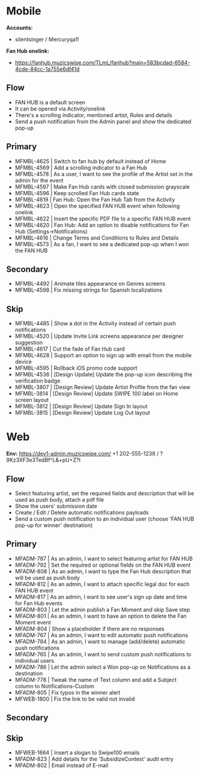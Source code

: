 # Mobile
**Accounts:**
- silentsinger / Mercuryqa1!
  
**Fan Hub onelink:** 
- https://fanhub.muzicswipe.com/TLmL/fanhub?main=583bcdad-6584-4cde-84cc-1a755e6df41d  

## Flow
- FAN HUB is a default screen
- It can be opened via Activity/onelink
- There's a scrolling indicator, mentioned artist, Rules and details
- Send a push notification from the Admin panel and show the dedicated pop-up

## Primary
- MFMBL-4625 | Switch to fan hub by default instead of Home
- MFMBL-4569 | Add a scrolling indicator to a Fan Hub
- MFMBL-4578 | As a user, I want to see the profile of the Artist set in the admin for the event
- MFMBL-4597 | Make Fan Hub cards with closed submission grayscale
- MFMBL-4596 | Keep scrolled Fan Hub cards state
- MFMBL-4619 | Fan Hub: Open the Fan Hub Tab from the Activity
- MFMBL-4623 | Open the specified FAN HUB event when following onelink
- MFMBL-4622 | Insert the specific PDF file to a specific FAN HUB event
- MFMBL-4620 | Fan Hub: Add an option to disable notifications for Fan Hub (Settings->Notifications)
- MFMBL-4616 | Change Terms and Conditions to Rules and Details
- MFMBL-4573 | As a fan, I want to see a dedicated pop-up when I won the FAN HUB

## Secondary
- MFMBL-4492 | Animate tiles appearance on Genres screens
- MFMBL-4598 | Fix missing strings for Spanish localizations

## Skip
- MFMBL-4485 | Show a dot in the Activity instead of certain push notifications
- MFMBL-4520 | Update Invite Link screens appearance per designer suggestion
- MFMBL-4617 | Cut the fade of Fan Hub card
- MFMBL-4628 | Support an option to sign up with email from the mobile device
- MFMBL-4595 | Rollback iOS promo code support
- MFMBL-4538 | [Design Update] Update the pop-up icon describing the verification badge.
- MFMBL-3807 | [Design Review] Update Artist Profile from the fan view
- MFMBL-3814 | [Design Review] Update SWIPE 100 label on Home screen layout
- MFMBL-3812 | [Design Review] Update Sign In layout
- MFMBL-3815 | [Design Review] Update Log Out layout


# Web
**Env:** https://dev1-admin.muzicswipe.com/
+1 202-555-1238 / ?9Kz3XF3e3TedBf^L&+pU+Z?t

## Flow
- Select featuring artist, set the required fields and description that will be used as push body, attach a pdf file
- Show the users' submission date
- Create / Edit / Delete automatic notifications payloads
- Send a custom push notification to an individual user (choose 'FAN HUB pop-up for winner' destination) 

## Primary
- MFADM-787 | As an admin, I want to select featuring artist for FAN HUB
- MFADM-792 | Set the required or optional fields on the FAN HUB event
- MFADM-808 | As an admin, I want to type the Fan Hub description that will be used as push body
- MFADM-812 | As an admin, I want to attach specific legal doc for each FAN HUB event
- MFADM-817 | As an admin, I want to see user's sign up date and time for Fan Hub events
- MFADM-803 | Let the admin publish a Fan Moment and skip Save step
- MFADM-801 | As an admin, I want to have an option to delete the Fan Moment event
- MFADM-804 | Show a placeholder if there are no responses
- MFADM-767 | As an admin, I want to edit automatic push notifications
- MFADM-784 | As an admin, I want to manage (add/delete) automatic push notifications
- MFADM-765 | As an admin, I want to send custom push notifications to individual users
- MFADM-786 | Let the admin select a Won pop-up on Notifications as a destination
- MFADM-778 | Tweak the name of Text column and add a Subject column to Notifications-Custom
- MFADM-805 | Fix typos in the winner alert
- MFWEB-1800 | Fix the link to be valid not invalid

## Secondary

## Skip
- MFWEB-1664 | Insert a slogan to Swipe100 emails
- MFADM-823 | Add details for the 'SubsidizeContest' audit entry
- MFADM-802 | Email instead of E-mail
